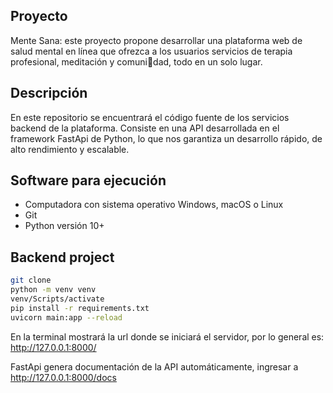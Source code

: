 ## Proyecto
Mente Sana: este proyecto propone desarrollar una plataforma web de salud mental en línea que ofrezca a los usuarios servicios de terapia profesional, meditación y comunidad, todo en un solo lugar.

## Descripción
En este repositorio se encuentrará el código fuente de los servicios backend de la plataforma. 
Consiste en una API desarrollada en el framework FastApi de Python, lo que nos garantiza un desarrollo rápido, de alto rendimiento y escalable.

## Software para ejecución
- Computadora con sistema operativo Windows, macOS o Linux
- Git
- Python versión 10+

## Backend project
```sh
git clone
python -m venv venv
venv/Scripts/activate
pip install -r requirements.txt
uvicorn main:app --reload
```
En la terminal mostrará la url donde se iniciará el servidor, por lo general es: http://127.0.0.1:8000/

FastApi genera documentación de la API automáticamente, ingresar a http://127.0.0.1:8000/docs